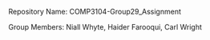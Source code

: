 Repository Name: COMP3104-Group29_Assignment

Group Members: Niall Whyte, Haider Farooqui, Carl Wright